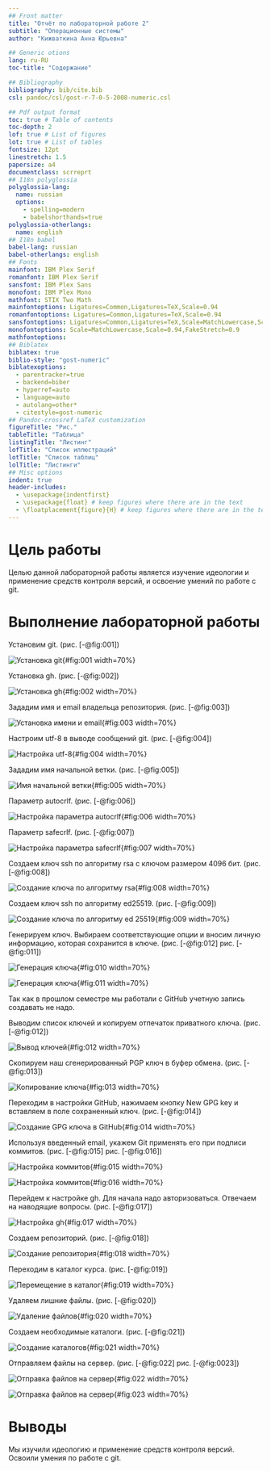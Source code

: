 ```yaml
---
## Front matter
title: "Oтчёт по лабораторной работе 2"
subtitle: "Операционные системы"
author: "Кижваткина Анна Юрьевна"

## Generic otions
lang: ru-RU
toc-title: "Содержание"

## Bibliography
bibliography: bib/cite.bib
csl: pandoc/csl/gost-r-7-0-5-2008-numeric.csl

## Pdf output format
toc: true # Table of contents
toc-depth: 2
lof: true # List of figures
lot: true # List of tables
fontsize: 12pt
linestretch: 1.5
papersize: a4
documentclass: scrreprt
## I18n polyglossia
polyglossia-lang:
  name: russian
  options:
	- spelling=modern
	- babelshorthands=true
polyglossia-otherlangs:
  name: english
## I18n babel
babel-lang: russian
babel-otherlangs: english
## Fonts
mainfont: IBM Plex Serif
romanfont: IBM Plex Serif
sansfont: IBM Plex Sans
monofont: IBM Plex Mono
mathfont: STIX Two Math
mainfontoptions: Ligatures=Common,Ligatures=TeX,Scale=0.94
romanfontoptions: Ligatures=Common,Ligatures=TeX,Scale=0.94
sansfontoptions: Ligatures=Common,Ligatures=TeX,Scale=MatchLowercase,Scale=0.94
monofontoptions: Scale=MatchLowercase,Scale=0.94,FakeStretch=0.9
mathfontoptions:
## Biblatex
biblatex: true
biblio-style: "gost-numeric"
biblatexoptions:
  - parentracker=true
  - backend=biber
  - hyperref=auto
  - language=auto
  - autolang=other*
  - citestyle=gost-numeric
## Pandoc-crossref LaTeX customization
figureTitle: "Рис."
tableTitle: "Таблица"
listingTitle: "Листинг"
lofTitle: "Список иллюстраций"
lotTitle: "Список таблиц"
lolTitle: "Листинги"
## Misc options
indent: true
header-includes:
  - \usepackage{indentfirst}
  - \usepackage{float} # keep figures where there are in the text
  - \floatplacement{figure}{H} # keep figures where there are in the text
---
```


# Цель работы

Целью данной лабораторной работы является изучение идеологии и применение средств контроля версий, и освоение умений по работе с git.

# Выполнение лабораторной работы

Установим git. (рис. [-@fig:001])

![Установка git](image/1.png){#fig:001 width=70%}

Установка gh. (рис. [-@fig:002])

![Установка gh](image/2.png){#fig:002 width=70%}

Зададим имя и email владельца репозитория. (рис. [-@fig:003])

![Установка имени и email](image/3.png){#fig:003 width=70%}

Настроим utf-8 в выводе сообщений git. (рис. [-@fig:004])

![Настройка utf-8](image/4.png){#fig:004 width=70%}

Зададим имя начальной ветки. (рис. [-@fig:005])

![Имя начальной ветки](image/5.png){#fig:005 width=70%}

Параметр autocrlf. (рис. [-@fig:006])

![Настройка параметра autocrlf](image/6.png){#fig:006 width=70%}

Параметр safecrlf. (рис. [-@fig:007])

![Настройка параметра safecrlf](image/7.png){#fig:007 width=70%}

Создаем ключ ssh по алгоритму rsa с ключом размером 4096 бит. (рис. [-@fig:008])

![Создание ключа по алгоритму rsa](image/8.png){#fig:008 width=70%}

Создаем ключ ssh по алгоритму ed25519. (рис. [-@fig:009])

![Создание ключа по алгоритму ed 25519](image/9.png){#fig:009 width=70%}

Генерируем ключ. Выбираем соответствующие опции и вносим личную информацию, которая сохранится в ключе. (рис. [-@fig:012] рис. [-@fig:011])

![Генерация ключа](image/10.png){#fig:010 width=70%}

![Генерация ключа](image/11.png){#fig:011 width=70%}

Так как в прошлом семестре мы работали с GitHub учетную запись создавать не надо.

Выводим список ключей и копируем отпечаток приватного ключа. (рис. [-@fig:012])

![Вывод ключей](image/12.png){#fig:012 width=70%}

Скопируем наш сгенерированный PGP ключ в буфер обмена. (рис. [-@fig:013])

![Копирование ключа](image/13.png){#fig:013 width=70%}

Переходим в настройки GitHub, нажимаем кнопку New GPG key и вставляем в поле сохраненный ключ. (рис. [-@fig:014])

![Создание GPG ключа в GitHub](image/14.png){#fig:014 width=70%}

Используя введенный email, укажем Git применять его при подписи коммитов. (рис. [-@fig:015] рис. [-@fig:016])

![Настройка коммитов](image/15.png){#fig:015 width=70%}

![Настройка коммитов](image/16.png){#fig:016 width=70%}

Перейдем к настройке gh. Для начала надо авторизоваться. Отвечаем на наводящие вопросы. (рис. [-@fig:017])

![Настройка gh](image/17.png){#fig:017 width=70%}

Создаем репозиторий. (рис. [-@fig:018])

![Создание репозитория](image/18.png){#fig:018 width=70%}

Переходим в каталог курса. (рис. [-@fig:019])

![Перемещение в каталог](image/19.png){#fig:019 width=70%}

Удаляем лишние файлы. (рис. [-@fig:020])

![Удаление файлов](image/20.png){#fig:020 width=70%}

Создаем необходимые каталоги. (рис. [-@fig:021])

![Создание каталогов](image/21.png){#fig:021 width=70%}

Отправляем файлы на сервер. (рис. [-@fig:022] рис. [-@fig:0023])

![Отправка файлов на сервер](image/22.png){#fig:022 width=70%}

![Отправка файлов на сервер](image/23.png){#fig:023 width=70%}

# Выводы

Мы изучили идеологию и применение средств контроля версий. Освоили умения по работе с git.
